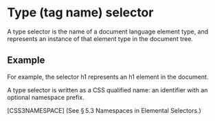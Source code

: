 # Type (tag name) selector

A type selector is the name of a document language element type, and represents an instance of that element type in the document tree.

## Example

For example, the selector h1 represents an h1 element in the document.

A type selector is written as a CSS qualified name: an identifier with an optional namespace prefix.

[CSS3NAMESPACE] (See § 5.3 Namespaces in Elemental Selectors.)
